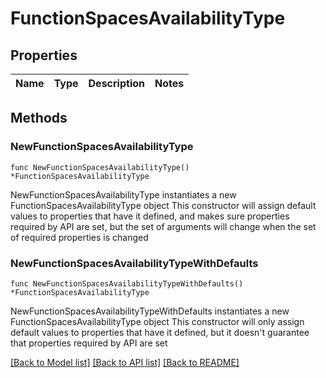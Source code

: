 # FunctionSpacesAvailabilityType

## Properties

Name | Type | Description | Notes
------------ | ------------- | ------------- | -------------

## Methods

### NewFunctionSpacesAvailabilityType

`func NewFunctionSpacesAvailabilityType() *FunctionSpacesAvailabilityType`

NewFunctionSpacesAvailabilityType instantiates a new FunctionSpacesAvailabilityType object
This constructor will assign default values to properties that have it defined,
and makes sure properties required by API are set, but the set of arguments
will change when the set of required properties is changed

### NewFunctionSpacesAvailabilityTypeWithDefaults

`func NewFunctionSpacesAvailabilityTypeWithDefaults() *FunctionSpacesAvailabilityType`

NewFunctionSpacesAvailabilityTypeWithDefaults instantiates a new FunctionSpacesAvailabilityType object
This constructor will only assign default values to properties that have it defined,
but it doesn't guarantee that properties required by API are set


[[Back to Model list]](../README.md#documentation-for-models) [[Back to API list]](../README.md#documentation-for-api-endpoints) [[Back to README]](../README.md)


